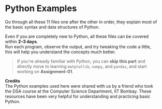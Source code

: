 # Python Examples
Go through all these 11 files one after the other in order, they explain most of the basic syntax and data structures of Python.

Even if you are completely new to Python, all these files can be covered within **2–3 days**.  
Run each program, observe the output, and try tweaking the code a little, this will help you understand the concepts much better.

> If you're already familiar with Python, you can **skip this part** and directly move to learning `matplotlib`, `numpy`, and `pandas`, and start working on **Assignment-01**.

**Credits**  
The Python examples used here were shared with us by a friend who took the DSA course at the Computer Science Department, IIT Bombay. These resources have been very helpful for understanding and practicing basic Python.
